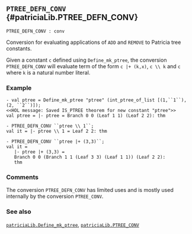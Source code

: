 ## `PTREE_DEFN_CONV` {#patriciaLib.PTREE_DEFN_CONV}


```
PTREE_DEFN_CONV : conv
```



Conversion for evaluating applications of `ADD` and `REMOVE` to Patricia tree constants.


Given a constant `c` defined using `Define_mk_ptree`, the conversion `PTREE_DEFN_CONV` will evaluate term of the form `c |+ (k,x)`, `c \\ k` and `c` where `k` is a natural number literal.

### Example

    
    - val ptree = Define_mk_ptree "ptree" (int_ptree_of_list [(1,``1``), (2, ``2``)]);
    <<HOL message: Saved IS_PTREE theorem for new constant "ptree">>
    val ptree = |- ptree = Branch 0 0 (Leaf 1 1) (Leaf 2 2): thm
    
    - PTREE_DEFN_CONV ``ptree \\ 1``;
    val it = |- ptree \\ 1 = Leaf 2 2: thm
    
    - PTREE_DEFN_CONV ``ptree |+ (3,3)``;
    val it =
       |- ptree |+ (3,3) =
       Branch 0 0 (Branch 1 1 (Leaf 3 3) (Leaf 1 1)) (Leaf 2 2):
       thm
    

### Comments

The conversion `PTREE_DEFN_CONV` has limited uses and is mostly used internally by the conversion `PTREE_CONV`.

### See also

[`patriciaLib.Define_mk_ptree`](#patriciaLib.Define_mk_ptree), [`patriciaLib.PTREE_CONV`](#patriciaLib.PTREE_CONV)

